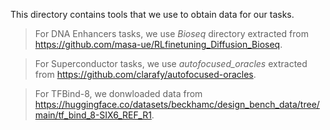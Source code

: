 This directory contains tools that we use to obtain data for our tasks.

> For DNA Enhancers tasks, we use *Bioseq* directory extracted from https://github.com/masa-ue/RLfinetuning_Diffusion_Bioseq.

> For Superconductor tasks, we use *autofocused_oracles* extracted from https://github.com/clarafy/autofocused-oracles.

> For TFBind-8, we donwloaded data from https://huggingface.co/datasets/beckhamc/design_bench_data/tree/main/tf_bind_8-SIX6_REF_R1. 
